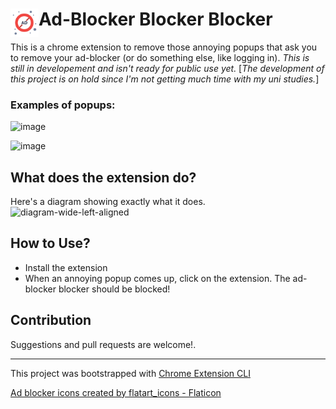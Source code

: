 # <img src="public/icons/icon.png" width="45" align="left"> Ad-Blocker Blocker Blocker

This is a chrome extension to remove those annoying popups that ask you to remove your ad-blocker (or do something else, like logging in). _This is still in developement and isn't ready for public use yet._ 
[_The development of this project is on hold since I'm not getting much time with my uni studies._]

### Examples of popups: 

![image](https://user-images.githubusercontent.com/10389062/160174374-7bb4b32f-027e-4ca9-b743-80ab51def64e.png)

![image](https://user-images.githubusercontent.com/10389062/160174875-9712fd7f-7eac-420e-8d13-ff5351d54be3.png)


## What does the extension do?

Here's a diagram showing exactly what it does.  
![diagram-wide-left-aligned](https://user-images.githubusercontent.com/10389062/163733513-d0b1e50e-ead5-4ebd-9b5a-c0f8673dec4f.png)


## How to Use?

- Install the extension
- When an annoying popup comes up, click on the extension. The ad-blocker blocker should be blocked!

<!-- ## Install

[**Chrome** extension]() <!-- TODO: Add chrome extension link inside parenthesis -->
 
 
## Contribution

Suggestions and pull requests are welcome!.

---

This project was bootstrapped with [Chrome Extension CLI](https://github.com/dutiyesh/chrome-extension-cli)

<a href="https://www.flaticon.com/free-icons/ad-blocker" title="ad blocker icons">Ad blocker icons created by flatart_icons - Flaticon</a>
